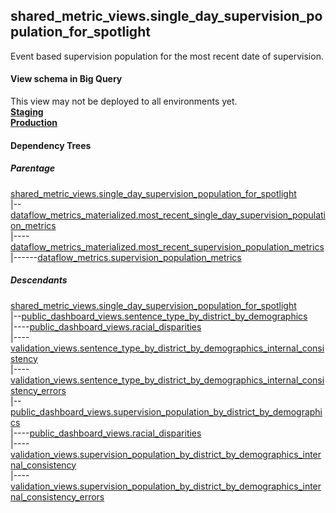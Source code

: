 ## shared_metric_views.single_day_supervision_population_for_spotlight
Event based supervision population for the most recent date of supervision.

#### View schema in Big Query
This view may not be deployed to all environments yet.<br/>
[**Staging**](https://console.cloud.google.com/bigquery?pli=1&p=recidiviz-staging&page=table&project=recidiviz-staging&d=shared_metric_views&t=single_day_supervision_population_for_spotlight)
<br/>
[**Production**](https://console.cloud.google.com/bigquery?pli=1&p=recidiviz-123&page=table&project=recidiviz-123&d=shared_metric_views&t=single_day_supervision_population_for_spotlight)
<br/>

#### Dependency Trees

##### Parentage
[shared_metric_views.single_day_supervision_population_for_spotlight](../shared_metric_views/single_day_supervision_population_for_spotlight.md) <br/>
|--[dataflow_metrics_materialized.most_recent_single_day_supervision_population_metrics](../dataflow_metrics_materialized/most_recent_single_day_supervision_population_metrics.md) <br/>
|----[dataflow_metrics_materialized.most_recent_supervision_population_metrics](../dataflow_metrics_materialized/most_recent_supervision_population_metrics.md) <br/>
|------[dataflow_metrics.supervision_population_metrics](../../metrics/supervision/supervision_population_metrics.md) <br/>


##### Descendants
[shared_metric_views.single_day_supervision_population_for_spotlight](../shared_metric_views/single_day_supervision_population_for_spotlight.md) <br/>
|--[public_dashboard_views.sentence_type_by_district_by_demographics](../public_dashboard_views/sentence_type_by_district_by_demographics.md) <br/>
|----[public_dashboard_views.racial_disparities](../public_dashboard_views/racial_disparities.md) <br/>
|----[validation_views.sentence_type_by_district_by_demographics_internal_consistency](../validation_views/sentence_type_by_district_by_demographics_internal_consistency.md) <br/>
|----[validation_views.sentence_type_by_district_by_demographics_internal_consistency_errors](../validation_views/sentence_type_by_district_by_demographics_internal_consistency_errors.md) <br/>
|--[public_dashboard_views.supervision_population_by_district_by_demographics](../public_dashboard_views/supervision_population_by_district_by_demographics.md) <br/>
|----[public_dashboard_views.racial_disparities](../public_dashboard_views/racial_disparities.md) <br/>
|----[validation_views.supervision_population_by_district_by_demographics_internal_consistency](../validation_views/supervision_population_by_district_by_demographics_internal_consistency.md) <br/>
|----[validation_views.supervision_population_by_district_by_demographics_internal_consistency_errors](../validation_views/supervision_population_by_district_by_demographics_internal_consistency_errors.md) <br/>


